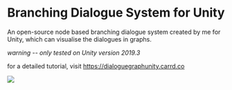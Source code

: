 # Branching Dialogue System for Unity
An open-source node based branching dialogue system created by me for Unity, which can visualise the dialogues in graphs.

*warning -- only tested on Unity version 2019.3*

for a detailed tutorial, visit https://dialoguegraphunity.carrd.co

<img src="https://dialoguegraphunity.carrd.co/assets/images/image01.jpg?v87118050770951">

